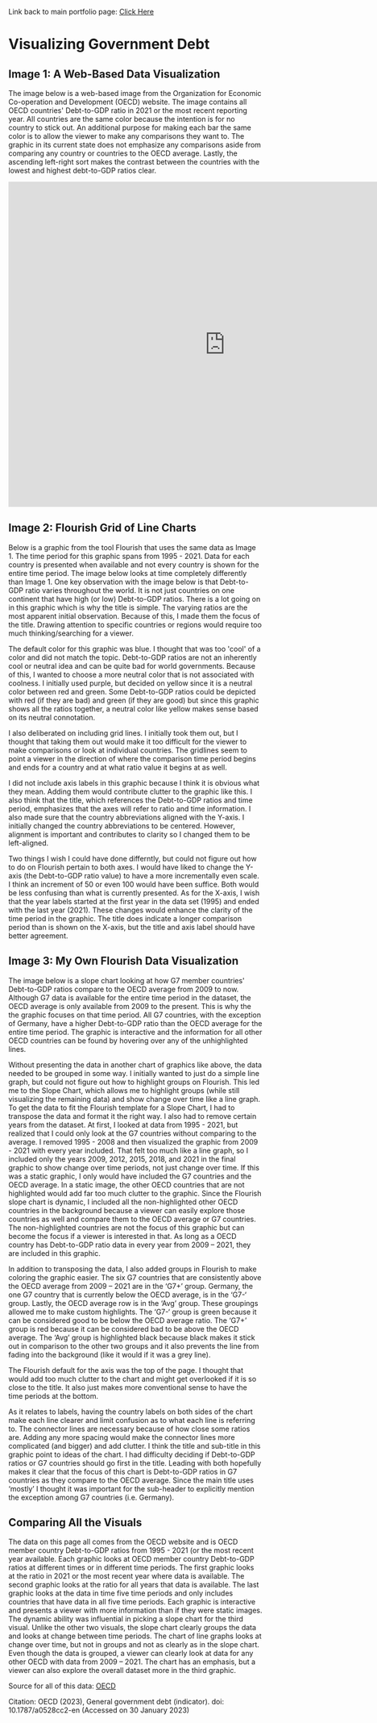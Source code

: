 Link back to main portfolio page: [Click Here](/README.md)
# Visualizing Government Debt

## Image 1: A Web-Based Data Visualization

The image below is a web-based image from the Organization for Economic Co-operation and Development (OECD) website. The image contains all OECD countries' Debt-to-GDP ratio in 2021 or the most recent reporting year. All countries are the same color because the intention is for no country to stick out. An additional purpose for making each bar the same color is to allow the viewer to make any comparisons they want to. The graphic in its current state does not emphasize any comparisons aside from comparing any country or countries to the OECD average. Lastly, the ascending left-right sort makes the contrast between the countries with the lowest and highest debt-to-GDP ratios clear. 

<iframe src="https://data.oecd.org/chart/6XVM" width="860" height="645" style="border: 0" mozallowfullscreen="true" webkitallowfullscreen="true" allowfullscreen="true"><a href="https://data.oecd.org/chart/6XVM" target="_blank">OECD Chart: General government debt, Total, % of GDP, Annual, 2021</a></iframe>

## Image 2: Flourish Grid of Line Charts

Below is a graphic from the tool Flourish that uses the same data as Image 1. The time period for this graphic spans from 1995 - 2021. Data for each country is presented when available and not every country is shown for the entire time period. The image below looks at time completely differently than Image 1. One key observation with the image below is that Debt-to-GDP ratio varies throughout the world. It is not just countries on one continent that have high (or low) Debt-to-GDP ratios. There is a lot going on in this graphic which is why the title is simple. The varying ratios are the most apparent initial observation. Because of this, I made them the focus of the title. Drawing attention to specific countries or regions would require too much thinking/searching for a viewer. 

The default color for this graphic was blue. I thought that was too 'cool' of a color and did not match the topic. Debt-to-GDP ratios are not an inherently cool or neutral idea and can be quite bad for world governments. Because of this, I wanted to choose a more neutral color that is not associated with coolness. I initially used purple, but decided on yellow since it is a neutral color between red and green. Some Debt-to-GDP ratios could be depicted with red (if they are bad) and green (if they are good) but since this graphic shows all the ratios together, a neutral color like yellow makes sense based on its neutral connotation. 

I also deliberated on including grid lines. I initially took them out, but I thought that taking them out would make it too difficult for the viewer to make comparisons or look at individual countries. The gridlines seem to point a viewer in the direction of where the comparison time period begins and ends for a country and at what ratio value it begins at as well. 

I did not include axis labels in this graphic because I think it is obvious what they mean. Adding them would contribute clutter to the graphic like this. I also think that the title, which references the Debt-to-GDP ratios and time period, emphasizes that the axes will refer to ratio and time information. I also made sure that the country abbreviations aligned with the Y-axis. I initially changed the country abbreviations to be centered. However, alignment is important and contributes to clarity so I changed them to be left-aligned. 

Two things I wish I could have done differntly, but could not figure out how to do on Flourish pertain to both axes. I would have liked to change the Y-axis (the Debt-to-GDP ratio value) to have a more incrementally even scale. I think an increment of 50 or even 100 would have been suffice. Both would be less confusing than what is currently presented. As for the X-axis, I wish that the year labels started at the first year in the data set (1995) and ended with the last year (2021). These changes would enhance the clarity of the time period in the graphic. The title does indicate a longer comparison period than is shown on the X-axis, but the title and axis label should have better agreement. 

<div class="flourish-embed flourish-chart" data-src="visualisation/12580324"><script src="https://public.flourish.studio/resources/embed.js"></script></div>

## Image 3: My Own Flourish Data Visualization 

The image below is a slope chart looking at how G7 member countries' Debt-to-GDP ratios compare to the OECD average from 2009 to now. Although G7 data is available for the entire time period in the dataset, the OECD average is only available from 2009 to the present. This is why the the graphic focuses on that time period. All G7 countries, with the exception of Germany, have a higher Debt-to-GDP ratio than the OECD average for the entire time period. The graphic is interactive and the information for all other OECD countries can be found by hovering over any of the unhighlighted lines. 

Without presenting the data in another chart of graphics like above, the data needed to be grouped in some way. I initially wanted to just do a simple line graph, but could not figure out how to highlight groups on Flourish. This led me to the Slope Chart, which allows me to highlight groups (while still visualizing the remaining data) and show change over time like a line graph. To get the data to fit the Flourish template for a Slope Chart, I had to transpose the data and format it the right way. I also had to remove certain years from the dataset. At first, I looked at data from 1995 - 2021, but realized that I could only look at the G7 countries without comparing to the average. I removed 1995 - 2008 and then visualized the graphic from 2009 - 2021 with every year included. That felt too much like a line graph, so I included only the years 2009, 2012, 2015, 2018, and 2021 in the final graphic to show change over time periods, not just change over time. If this was a static graphic, I only would have included the G7 countries and the OECD average. In a static image, the other OECD countries that are not highlighted would add far too much clutter to the graphic. Since the Flourish slope chart is dynamic, I included all the non-highlighted other OECD countries in the background because a viewer can easily explore those countries as well and compare them to the OECD average or G7 countries. The non-highlighted countries are not the focus of this graphic but can become the focus if a viewer is interested in that. As long as a OECD country has Debt-to-GDP ratio data in every year from 2009 – 2021, they are included in this graphic. 

In addition to transposing the data, I also added groups in Flourish to make coloring the graphic easier. The six G7 countries that are consistently above the OECD average from 2009 – 2021 are in the ‘G7+’ group. Germany, the one G7 country that is currently below the OECD average, is in the ‘G7-‘ group. Lastly, the OECD average row is in the ‘Avg’ group. These groupings allowed me to make custom highlights. The ‘G7-‘ group is green because it can be considered good to be below the OECD average ratio. The ‘G7+’ group is red because it can be considered bad to be above the OECD average. The ‘Avg’ group is highlighted black because black makes it stick out in comparison to the other two groups and it also prevents the line from fading into the background (like it would if it was a grey line). 

The Flourish default for the axis was the top of the page. I thought that would add too much clutter to the chart and might get overlooked if it is so close to the title. It also just makes more conventional sense to have the time periods at the bottom. 

As it relates to labels, having the country labels on both sides of the chart make each line clearer and limit confusion as to what each line is referring to. The connector lines are necessary because of how close some ratios are. Adding any more spacing would make the connector lines more complicated (and bigger) and add clutter. 
I think the title and sub-title in this graphic point to ideas of the chart. I had difficulty deciding if Debt-to-GDP ratios or G7 countries should go first in the title. Leading with both hopefully makes it clear that the focus of this chart is Debt-to-GDP ratios in G7 countries as they compare to the OECD average. Since the main title uses ‘mostly’ I thought it was important for the sub-header to explicitly mention the exception among G7 countries (i.e. Germany). 


<div class="flourish-embed flourish-slope" data-src="visualisation/12593267"><script src="https://public.flourish.studio/resources/embed.js"></script></div>

## Comparing All the Visuals

The data on this page all comes from the OECD website and is OECD member country Debt-to-GDP ratios from 1995 - 2021 (or the most recent year available. Each graphic looks at OECD member country Debt-to-GDP ratios at different times or in different time periods. The first graphic looks at the ratio in 2021 or the most recent year where data is available. The second graphic looks at the ratio for all years that data is available. The last graphic looks at the data in time five time periods and only includes countries that have data in all five time periods. Each graphic is interactive and presents a viewer with more information than if they were static images. The dynamic ability was influential in picking a slope chart for the third visual. Unlike the other two visuals, the slope chart clearly groups the data and looks at change between time periods. The chart of line graphs looks at change over time, but not in groups and not as clearly as in the slope chart. Even though the data is grouped, a viewer can clearly look at data for any other OECD with data from 2009 – 2021. The chart has an emphasis, but a viewer can also explore the overall dataset more in the third graphic. 

Source for all of this data: [OECD](https://data.oecd.org/gga/general-government-debt.htm)

Citation: OECD (2023), General government debt (indicator). doi: 10.1787/a0528cc2-en (Accessed on 30 January 2023)
